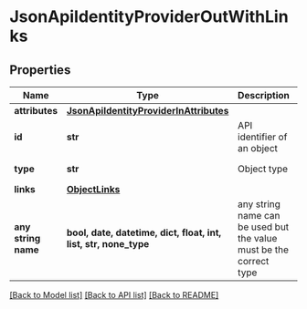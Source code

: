 # JsonApiIdentityProviderOutWithLinks


## Properties
Name | Type | Description | Notes
------------ | ------------- | ------------- | -------------
**attributes** | [**JsonApiIdentityProviderInAttributes**](JsonApiIdentityProviderInAttributes.md) |  | 
**id** | **str** | API identifier of an object | 
**type** | **str** | Object type | defaults to "identityProvider"
**links** | [**ObjectLinks**](ObjectLinks.md) |  | [optional] 
**any string name** | **bool, date, datetime, dict, float, int, list, str, none_type** | any string name can be used but the value must be the correct type | [optional]

[[Back to Model list]](../README.md#documentation-for-models) [[Back to API list]](../README.md#documentation-for-api-endpoints) [[Back to README]](../README.md)


